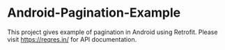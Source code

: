 # Android-Pagination-Example

This project gives example of pagination in Android using Retrofit.
Please visit https://reqres.in/ for API documentation.
